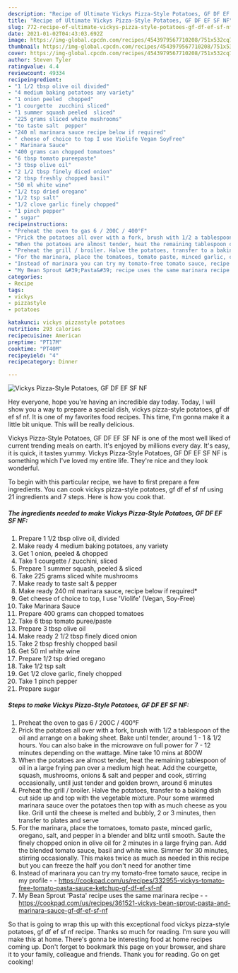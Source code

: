 ```yaml
---
description: "Recipe of Ultimate Vickys Pizza-Style Potatoes, GF DF EF SF NF"
title: "Recipe of Ultimate Vickys Pizza-Style Potatoes, GF DF EF SF NF"
slug: 772-recipe-of-ultimate-vickys-pizza-style-potatoes-gf-df-ef-sf-nf
date: 2021-01-02T04:43:03.692Z
image: https://img-global.cpcdn.com/recipes/4543979567710208/751x532cq70/vickys-pizza-style-potatoes-gf-df-ef-sf-nf-recipe-main-photo.jpg
thumbnail: https://img-global.cpcdn.com/recipes/4543979567710208/751x532cq70/vickys-pizza-style-potatoes-gf-df-ef-sf-nf-recipe-main-photo.jpg
cover: https://img-global.cpcdn.com/recipes/4543979567710208/751x532cq70/vickys-pizza-style-potatoes-gf-df-ef-sf-nf-recipe-main-photo.jpg
author: Steven Tyler
ratingvalue: 4.4
reviewcount: 49334
recipeingredient:
- "1 1/2 tbsp olive oil divided"
- "4 medium baking potatoes any variety"
- "1 onion peeled  chopped"
- "1 courgette  zucchini sliced"
- "1 summer squash peeled  sliced"
- "225 grams sliced white mushrooms"
- "to taste salt  pepper"
- "240 ml marinara sauce recipe below if required"
- " cheese of choice to top I use Violife Vegan SoyFree"
- " Marinara Sauce"
- "400 grams can chopped tomatoes"
- "6 tbsp tomato pureepaste"
- "3 tbsp olive oil"
- "2 1/2 tbsp finely diced onion"
- "2 tbsp freshly chopped basil"
- "50 ml white wine"
- "1/2 tsp dried oregano"
- "1/2 tsp salt"
- "1/2 clove garlic finely chopped"
- "1 pinch pepper"
- " sugar"
recipeinstructions:
- "Preheat the oven to gas 6 / 200C / 400°F"
- "Prick the potatoes all over with a fork, brush with 1/2 a tablespoon of the oil and arrange on a baking sheet. Bake until tender, around 1 - 1 &amp; 1/2 hours. You can also bake in the microwave on full power for 7 - 12 minutes depending on the wattage. Mine take 10 mins at 800W"
- "When the potatoes are almost tender, heat the remaining tablespoon of oil in a large frying pan over a medium high heat. Add the courgette, squash, mushrooms, onions &amp; salt and pepper and cook, stirring occasionally, until just tender and golden brown, around 6 minutes"
- "Preheat the grill / broiler. Halve the potatoes, transfer to a baking dish cut side up and top with the vegetable mixture. Pour some warmed marinara sauce over the potatoes then top with as much cheese as you like. Grill until the cheese is melted and bubbly, 2 or 3 minutes, then transfer to plates and serve"
- "For the marinara, place the tomatoes, tomato paste, minced garlic, oregano, salt, and pepper in a blender and blitz until smooth. Saute the finely chopped onion in olive oil for 2 minutes in a large frying pan. Add the blended tomato sauce, basil and white wine. Simmer for 30 minutes, stirring occasionally. This makes twice as much as needed in this recipe but you can freeze the half you don&#39;t need for another time"
- "Instead of marinara you can try my tomato-free tomato sauce, recipe in my profile  https://cookpad.com/us/recipes/332955-vickys-tomato-free-tomato-pasta-sauce-ketchup-gf-df-ef-sf-nf"
- "My Bean Sprout &#39;Pasta&#39; recipe uses the same marinara recipe  https://cookpad.com/us/recipes/361521-vickys-bean-sprout-pasta-and-marinara-sauce-gf-df-ef-sf-nf"
categories:
- Recipe
tags:
- vickys
- pizzastyle
- potatoes

katakunci: vickys pizzastyle potatoes 
nutrition: 293 calories
recipecuisine: American
preptime: "PT17M"
cooktime: "PT40M"
recipeyield: "4"
recipecategory: Dinner

---
```



![Vickys Pizza-Style Potatoes, GF DF EF SF NF](https://img-global.cpcdn.com/recipes/4543979567710208/751x532cq70/vickys-pizza-style-potatoes-gf-df-ef-sf-nf-recipe-main-photo.jpg)

Hey everyone, hope you're having an incredible day today. Today, I will show you a way to prepare a special dish, vickys pizza-style potatoes, gf df ef sf nf. It is one of my favorites food recipes. This time, I'm gonna make it a little bit unique. This will be really delicious.

Vickys Pizza-Style Potatoes, GF DF EF SF NF is one of the most well liked of current trending meals on earth. It's enjoyed by millions every day. It's easy, it is quick, it tastes yummy. Vickys Pizza-Style Potatoes, GF DF EF SF NF is something which I've loved my entire life. They're nice and they look wonderful.




To begin with this particular recipe, we have to first prepare a few ingredients. You can cook vickys pizza-style potatoes, gf df ef sf nf using 21 ingredients and 7 steps. Here is how you cook that.

<!--inarticleads1-->

##### The ingredients needed to make Vickys Pizza-Style Potatoes, GF DF EF SF NF:

1. Prepare 1 1/2 tbsp olive oil, divided
1. Make ready 4 medium baking potatoes, any variety
1. Get 1 onion, peeled &amp; chopped
1. Take 1 courgette / zucchini, sliced
1. Prepare 1 summer squash, peeled &amp; sliced
1. Take 225 grams sliced white mushrooms
1. Make ready to taste salt &amp; pepper
1. Make ready 240 ml marinara sauce, recipe below if required*
1. Get  cheese of choice to top, I use &#39;Violife&#39; (Vegan, Soy-Free)
1. Take  Marinara Sauce
1. Prepare 400 grams can chopped tomatoes
1. Take 6 tbsp tomato puree/paste
1. Prepare 3 tbsp olive oil
1. Make ready 2 1/2 tbsp finely diced onion
1. Take 2 tbsp freshly chopped basil
1. Get 50 ml white wine
1. Prepare 1/2 tsp dried oregano
1. Take 1/2 tsp salt
1. Get 1/2 clove garlic, finely chopped
1. Take 1 pinch pepper
1. Prepare  sugar




<!--inarticleads2-->

##### Steps to make Vickys Pizza-Style Potatoes, GF DF EF SF NF:

1. Preheat the oven to gas 6 / 200C / 400°F
1. Prick the potatoes all over with a fork, brush with 1/2 a tablespoon of the oil and arrange on a baking sheet. Bake until tender, around 1 - 1 &amp; 1/2 hours. You can also bake in the microwave on full power for 7 - 12 minutes depending on the wattage. Mine take 10 mins at 800W
1. When the potatoes are almost tender, heat the remaining tablespoon of oil in a large frying pan over a medium high heat. Add the courgette, squash, mushrooms, onions &amp; salt and pepper and cook, stirring occasionally, until just tender and golden brown, around 6 minutes
1. Preheat the grill / broiler. Halve the potatoes, transfer to a baking dish cut side up and top with the vegetable mixture. Pour some warmed marinara sauce over the potatoes then top with as much cheese as you like. Grill until the cheese is melted and bubbly, 2 or 3 minutes, then transfer to plates and serve
1. For the marinara, place the tomatoes, tomato paste, minced garlic, oregano, salt, and pepper in a blender and blitz until smooth. Saute the finely chopped onion in olive oil for 2 minutes in a large frying pan. Add the blended tomato sauce, basil and white wine. Simmer for 30 minutes, stirring occasionally. This makes twice as much as needed in this recipe but you can freeze the half you don&#39;t need for another time
1. Instead of marinara you can try my tomato-free tomato sauce, recipe in my profile -  - https://cookpad.com/us/recipes/332955-vickys-tomato-free-tomato-pasta-sauce-ketchup-gf-df-ef-sf-nf
1. My Bean Sprout &#39;Pasta&#39; recipe uses the same marinara recipe -  - https://cookpad.com/us/recipes/361521-vickys-bean-sprout-pasta-and-marinara-sauce-gf-df-ef-sf-nf




So that is going to wrap this up with this exceptional food vickys pizza-style potatoes, gf df ef sf nf recipe. Thanks so much for reading. I'm sure you will make this at home. There's gonna be interesting food at home recipes coming up. Don't forget to bookmark this page on your browser, and share it to your family, colleague and friends. Thank you for reading. Go on get cooking!
